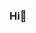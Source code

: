 ### Hi👋

<!--
**dydghk456/dydghk456** is a ✨ _special_ ✨ repository because its `README.md` (this file) appears on your GitHub profile.

Here are some ideas to get you started:

- 🌱

-->
